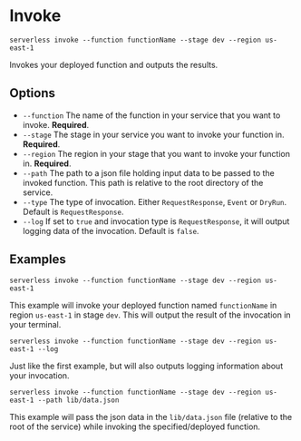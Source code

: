 # Invoke

```
serverless invoke --function functionName --stage dev --region us-east-1
```

Invokes your deployed function and outputs the results.

## Options
- `--function` The name of the function in your service that you want to invoke. **Required**.
- `--stage` The stage in your service you want to invoke your function in. **Required**.
- `--region` The region in your stage that you want to invoke your function in. **Required**.
- `--path` The path to a json file holding input data to be passed to the invoked function. This path is relative to the root directory of the service.
- `--type` The type of invocation. Either `RequestResponse`, `Event` or `DryRun`. Default is `RequestResponse`.
- `--log` If set to `true` and invocation type is `RequestResponse`, it will output logging data of the invocation. Default is `false`.

## Examples

```
serverless invoke --function functionName --stage dev --region us-east-1
```

This example will invoke your deployed function named `functionName` in region `us-east-1` in stage `dev`. This will output the result of the invocation in your terminal.

```
serverless invoke --function functionName --stage dev --region us-east-1 --log
```

Just like the first example, but will also outputs logging information about your invocation.

```
serverless invoke --function functionName --stage dev --region us-east-1 --path lib/data.json
```

This example will pass the json data in the `lib/data.json` file (relative to the root of the service) while invoking the specified/deployed function.

